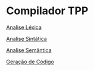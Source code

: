 # Compilador TPP

[Analise Léxica](doc_lexico.md)

[Analise Sintática](doc_sintatico.md)

[Analise Semântica](doc_semantico.md)

[Geração de Código](doc_geracao_codigo.md)
